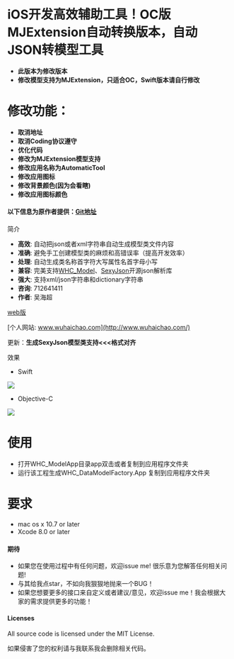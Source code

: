 # iOS开发高效辅助工具！OC版MJExtension自动转换版本，自动JSON转模型工具
- **此版本为修改版本**
- **修改模型支持为MJExtension，只适合OC，Swift版本请自行修改**

修改功能：
==============
- **取消地址**
- **取消Coding协议遵守**
- **优化代码**
- **修改为MJExtension模型支持**
- **修改应用名称为AutomaticTool**
- **修改应用图标** 
- **修改背景颜色(因为会看瞎)** 
- **修改应用图标颜色**  


#### 以下信息为原作者提供：[Git地址](https://github.com/netyouli/WHC_DataModelFactory)
简介
- **高效**: 自动把json或者xml字符串自动生成模型类文件内容
- **准确**: 避免手工创建模型类的麻烦和高错误率（提高开发效率）
- **处理**: 自动生成类名称首字符大写属性名首字母小写
- **兼容**: 完美支持[WHC_Model](https://github.com/netyouli/WHC_Model)、[SexyJson](https://github.com/netyouli/SexyJson)开源json解析库
- **强大**: 支持xml/json字符串和dictionary字符串
- **咨询**: 712641411
- **作者**: 吴海超

[web版](https://github.com/netyouli/jsonToClass)

[个人网站: www.wuhaichao.com](http://www.wuhaichao.com/)

更新：**生成SexyJson模型类支持<<<格式对齐**

效果 
* Swift
<img src = "https://github.com/netyouli/WHC_DataModelFactory/blob/master/WHC_DataModelFactory/images/swift.png">

* Objective-C
<img src = "https://github.com/netyouli/WHC_DataModelFactory/blob/master/WHC_DataModelFactory/images/oc.png">

使用
==============
* 打开WHC_ModelApp目录app双击或者复制到应用程序文件夹
* 运行该工程生成WHC_DataModelFactory.App 复制到应用程序文件夹

要求
==============
* mac os x 10.7 or later
* Xcode 8.0 or later

#### <a id="期待"></a>期待

- 如果您在使用过程中有任何问题，欢迎issue me! 很乐意为您解答任何相关问题!
- 与其给我点star，不如向我狠狠地抛来一个BUG！
- 如果您想要更多的接口来自定义或者建议/意见，欢迎issue me！我会根据大家的需求提供更多的功能！

#### Licenses
All source code is licensed under the MIT License.

如果侵害了您的权利请与我联系我会删除相关代码。
